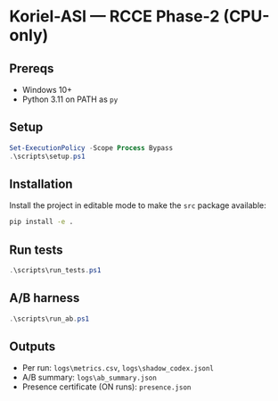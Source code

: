 # Koriel-ASI — RCCE Phase-2 (CPU-only)

## Prereqs
- Windows 10+
- Python 3.11 on PATH as `py`

## Setup
```powershell
Set-ExecutionPolicy -Scope Process Bypass
.\scripts\setup.ps1
```

## Installation
Install the project in editable mode to make the `src` package available:

```bash
pip install -e .
```

## Run tests
```powershell
.\scripts\run_tests.ps1
```

## A/B harness
```powershell
.\scripts\run_ab.ps1
```

## Outputs
* Per run: `logs\metrics.csv`, `logs\shadow_codex.jsonl`
* A/B summary: `logs\ab_summary.json`
* Presence certificate (ON runs): `presence.json`

